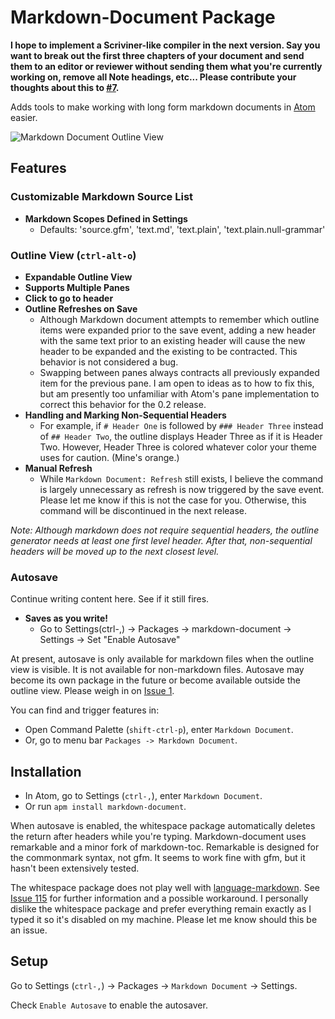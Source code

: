# Markdown-Document Package

**I hope to implement a Scriviner-like compiler in the next version. Say you want to break out the first three chapters of your document and send them to an editor or reviewer without sending them what you're currently working on, remove all Note headings, etc... Please contribute your thoughts about this to [#7](https://github.com/kcyarn/markdown-document/issues/7).**

Adds tools to make working with long form markdown documents in [Atom](https://atom.io) easier.

![Markdown Document Outline View](http://i.imgur.com/T6qpW3Z.gif)

## Features

### Customizable Markdown Source List

- **Markdown Scopes Defined in Settings**
  - Defaults: 'source.gfm', 'text.md', 'text.plain', 'text.plain.null-grammar'

### Outline View (`ctrl-alt-o`)

- **Expandable Outline View**
- **Supports Multiple Panes**
- **Click to go to header**
- **Outline Refreshes on Save**
  - Although Markdown document attempts to remember which outline items were expanded prior to the save event, adding a new header with the same text prior to an existing header will cause the new header to be expanded and the existing to be contracted. This behavior is not considered a bug.
  - Swapping between panes always contracts all previously expanded item for the previous pane. I am open to ideas as to how to fix this, but am presently too unfamiliar with Atom's pane implementation to correct this behavior for the 0.2 release.
- **Handling and Marking Non-Sequential Headers**
  - For example, if `# Header One` is followed by `### Header Three` instead of `## Header Two`, the outline displays Header Three as if it is Header Two. However, Header Three is colored whatever color your theme uses for caution. (Mine's orange.)
- **Manual Refresh**
  - While `Markdown Document: Refresh` still exists, I believe the command is largely unnecessary as refresh is now triggered by the save event. Please let me know if this is not the case for you. Otherwise, this command will be discontinued in the next release.

*Note: Although markdown does not require sequential headers, the outline generator needs at least one first level header. After that, non-sequential headers will be moved up to the next closest level.*

### Autosave

Continue writing content here. See if it still fires.

- **Saves as you write!**
  * Go to Settings(ctrl-,) -> Packages -> markdown-document -> Settings -> Set "Enable Autosave"

At present, autosave is only available for markdown files when the outline view is visible. It is not available for non-markdown files. Autosave may become its own package in the future or become available outside the outline view. Please weigh in on [Issue 1](https://github.com/kcyarn/markdown-document/issues/1).

You can find and trigger features in:

- Open Command Palette (`shift-ctrl-p`), enter `Markdown Document`.
- Or, go to menu bar `Packages -> Markdown Document`.

## Installation

- In Atom, go to Settings (`ctrl-,`), enter `Markdown Document`.
- Or run `apm install markdown-document`.

When autosave is enabled, the whitespace package automatically deletes the return after headers while you're typing. Markdown-document uses remarkable and a minor fork of markdown-toc. Remarkable is designed for the commonmark syntax, not gfm. It seems to work fine with gfm, but it hasn't been extensively tested.

The whitespace package does not play well with [language-markdown](https://atom.io/packages/language-markdown). See [Issue 115](https://github.com/burodepeper/language-markdown/issues/115) for further information and a possible workaround. I personally dislike the whitespace package and prefer everything remain exactly as I typed it so it's disabled on my machine. Please let me know should this be an issue.

## Setup

Go to Settings (`ctrl-,`) -> Packages -> `Markdown Document` -> Settings.

Check `Enable Autosave` to enable the autosaver.
